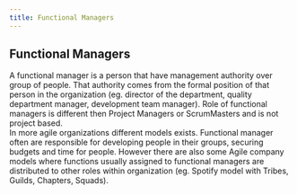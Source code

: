 ```yaml
---
title: Functional Managers
---
```

## Functional Managers

A functional manager is a person that have management authority over group of people. That authority comes from the formal position of that person in the organization (eg. director of the department, quality department manager, development team manager). Role of functional managers is different then Project Managers or ScrumMasters and is not project based.  
In more agile organizations different models exists. Functional manager often are responsible for developing people in their groups, securing budgets and time for people. 
However there are also some Agile company models where functions usually assigned to functional managers are distributed to other roles within organization (eg. Spotify model with Tribes, Guilds, Chapters, Squads).
